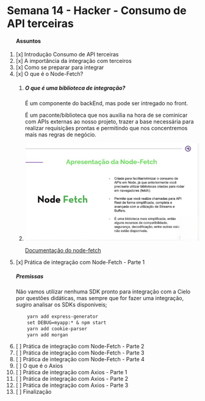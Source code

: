 # Semana 14 - Hacker - Consumo de API terceiras

<ol>
<h4>Assuntos</h4>
<li>[x] Introdução Consumo de API terceiras</li>
<li>[x] A importância da integração com terceiros</li>
<li>[x] Como se preparar para integrar</li>
<li>[x] O que é o Node-Fetch?<br/>
<ol>
<li>
<h5>O que é uma biblioteca de integração?</h5>
<p>
É um componente do backEnd, mas pode ser intregado no front. 
</p>
<p>É um paconte/biblioteca que nos auxilia na hora de se cominicar com APIs externas ao nosso projeto, trazer a base necessária para realizar requisiçães prontas e permitindo que nos concentremos mais nas regras de negócio.</p>
</li>
<li>
<img src="./img/1.png">
<br/>

<a href="https://www.npmjs.com/package/node-fetch">Documentação do node-fetch</a>

</li>
</ol>
</li>
<li>[x] Prática de integração com Node-Fetch - Parte 1
<h5>Premissas</h5>
<p>Não vamos utilizar nenhuma SDK pronto para integração com a Cielo por questões didáticas, mas sempre que for fazer uma integração, sugiro analisar os SDKs disponiveis;</p>

        yarn add express-generator
        set DEBUG=myapp:* & npm start
        yarn add cookie-parser
        yarn add morgan



</li>
<li>[ ] Prática de integração com Node-Fetch - Parte 2</li>
<li>[ ] Prática de integração com Node-Fetch - Parte 3</li>
<li>[ ] Prática de integração com Node-Fetch - Parte 4</li>
<li>[ ] O que é o Axios</li>
<li>[ ] Prática de integração com Axios - Parte 1</li>
<li>[ ] Prática de integração com Axios - Parte 2</li>
<li>[ ] Prática de integração com Axios - Parte 3</li>
<li>[ ] Finalização</li>

</ol>